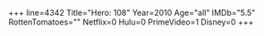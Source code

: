 +++
line=4342
Title="Hero: 108"
Year=2010
Age="all"
IMDb="5.5"
RottenTomatoes=""
Netflix=0
Hulu=0
PrimeVideo=1
Disney=0
+++

